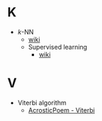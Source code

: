 # K
- *k*-NN
  - [wiki](https://en.wikipedia.org/wiki/K-nearest_neighbors_algorithm)
  - Supervised learning
    - [wiki](https://en.wikipedia.org/wiki/Supervised_learning)

# V
- Viterbi algorithm
  - [AcrosticPoem - Viterbi](https://github.com/ckmarkoh/AcrosticPoem)